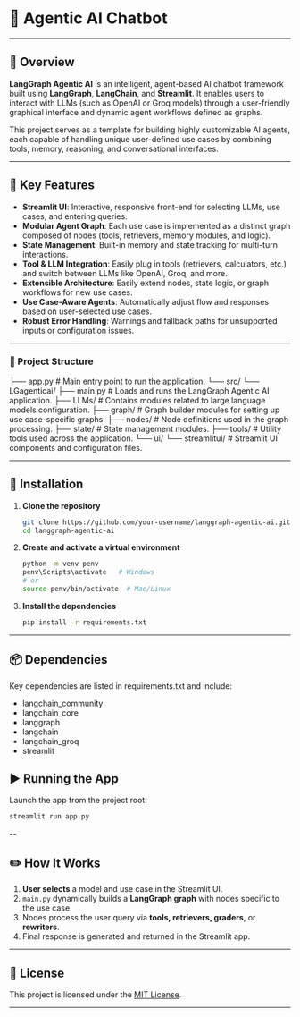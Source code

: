 # 🤖  Agentic AI Chatbot

---

## 🧠 Overview

**LangGraph Agentic AI** is an intelligent, agent-based AI chatbot framework built using **LangGraph**, **LangChain**, and **Streamlit**. It enables users to interact with LLMs (such as OpenAI or Groq models) through a user-friendly graphical interface and dynamic agent workflows defined as graphs.

This project serves as a template for building highly customizable AI agents, each capable of handling unique user-defined use cases by combining tools, memory, reasoning, and conversational interfaces.

---

## 🚀 Key Features

* **Streamlit UI**: Interactive, responsive front-end for selecting LLMs, use cases, and entering queries.
* **Modular Agent Graph**: Each use case is implemented as a distinct graph composed of nodes (tools, retrievers, memory modules, and logic).
* **State Management**: Built-in memory and state tracking for multi-turn interactions.
* **Tool & LLM Integration**: Easily plug in tools (retrievers, calculators, etc.) and switch between LLMs like OpenAI, Groq, and more.
* **Extensible Architecture**: Easily extend nodes, state logic, or graph workflows for new use cases.
* **Use Case-Aware Agents**: Automatically adjust flow and responses based on user-selected use cases.
* **Robust Error Handling**: Warnings and fallback paths for unsupported inputs or configuration issues.

---
### 📁 Project Structure

├── app.py                         # Main entry point to run the application.
└── src/
    └── LGagenticai/
        ├── main.py               # Loads and runs the LangGraph Agentic AI application.
        ├── LLMs/                 # Contains modules related to large language models configuration.
        ├── graph/                # Graph builder modules for setting up use case-specific graphs.
        ├── nodes/                # Node definitions used in the graph processing.
        ├── state/                # State management modules.
        ├── tools/                # Utility tools used across the application.
        └── ui/
            └── streamlitui/      # Streamlit UI components and configuration files.

---

## 🔧 Installation

1. **Clone the repository**

   ```bash
   git clone https://github.com/your-username/langgraph-agentic-ai.git
   cd langgraph-agentic-ai
   ```

2. **Create and activate a virtual environment**

   ```bash
   python -m venv penv
   penv\Scripts\activate   # Windows
   # or
   source penv/bin/activate  # Mac/Linux
   ```

3. **Install the dependencies**

   ```bash
   pip install -r requirements.txt
   ```

---

## 📦 Dependencies

Key dependencies are listed in requirements.txt and include:
- langchain_community
- langchain_core
- langgraph
- langchain
- langchain_groq
- streamlit

## ▶️ Running the App

Launch the app from the project root:

```bash
streamlit run app.py
```
-- 

## ✏️ How It Works

1. **User selects** a model and use case in the Streamlit UI.
2. `main.py` dynamically builds a **LangGraph graph** with nodes specific to the use case.
3. Nodes process the user query via **tools, retrievers, graders**, or **rewriters**.
4. Final response is generated and returned in the Streamlit app.

---

## 🪪 License

This project is licensed under the [MIT License](LICENSE).

---
